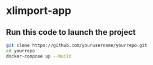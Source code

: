 # xlimport-app

## Run this code to launch the project

```bash
git clone https://github.com/yourusername/yourrepo.git
cd yourrepo
docker-compose up --build
```
